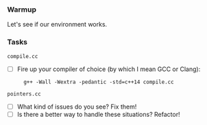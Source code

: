 ### Warmup

Let's see if our environment works.

### Tasks

`compile.cc`

- [ ] Fire up your compiler of choice (by which I mean GCC or Clang):

        g++ -Wall -Wextra -pedantic -std=c++14 compile.cc

`pointers.cc`

- [ ] What kind of issues do you see? Fix them!
- [ ] Is there a better way to handle these situations? Refactor!
